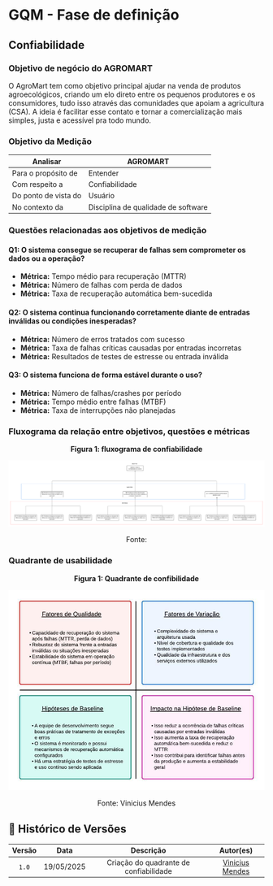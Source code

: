 # GQM - Fase de definição

## Confiabilidade


### Objetivo de negócio do AGROMART

O AgroMart tem como objetivo principal ajudar na venda de produtos agroecológicos, criando um elo direto entre os pequenos produtores e os consumidores, tudo isso através das comunidades que apoiam a agricultura (CSA). A ideia é facilitar esse contato e tornar a comercialização mais simples, justa e acessível pra todo mundo.

### Objetivo da Medição

| Analisar           | AGROMART                               |
|--------------------|----------------------------------------|
| Para o propósito de| Entender         |
| Com respeito a     | Confiabilidade                         |
| Do ponto de vista do| Usuário                               |
| No contexto da     | Disciplina de qualidade de software    |

### Questões relacionadas aos objetivos de medição

#### Q1: O sistema consegue se recuperar de falhas sem comprometer os dados ou a operação?

- **Métrica:** Tempo médio para recuperação (MTTR)  
- **Métrica:** Número de falhas com perda de dados  
- **Métrica:** Taxa de recuperação automática bem-sucedida  

#### Q2: O sistema continua funcionando corretamente diante de entradas inválidas ou condições inesperadas?

- **Métrica:** Número de erros tratados com sucesso  
- **Métrica:** Taxa de falhas críticas causadas por entradas incorretas  
- **Métrica:** Resultados de testes de estresse ou entrada inválida  

#### Q3: O sistema funciona de forma estável durante o uso?

- **Métrica:** Número de falhas/crashes por período  
- **Métrica:** Tempo médio entre falhas (MTBF)  
- **Métrica:** Taxa de interrupções não planejadas  

### Fluxograma da relação entre objetivos, questões e métricas

<p align="center"><strong>Figura 1: fluxograma de confiabilidade </strong><br/></p>

![fluxograma](../assets/Fluxograma_confiabilidade.png)

<p align="center">Fonte: </p>

### Quadrante de usabilidade

<p align="center"><strong>Figura 1: Quadrante de confibilidade </strong><br/></p>

![Quadrante](../assets/Quadrante_confiabilidade.jpeg)

<p align="center">Fonte: Vinicius Mendes </p>

## 📑 Histórico de Versões

| Versão  |    Data    |       Descrição       |Autor(es)                |
| :-----: | :--------: | :-------------------------:|:----------------------------------: | 
|`1.0` | 19/05/2025 | Criação do quadrante de confiabilidade    | [Vinicius Mendes ](https://github.com/yabamiah)|


